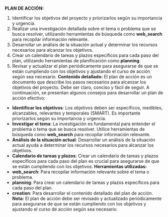 **PLAN DE ACCIÓN:**
1. Identificar los objetivos del proyecto y priorizarlos según su importancia y urgencia.
2. Realizar una investigación detallada sobre el tema o problema que se busca resolver, utilizando herramientas de búsqueda como **web_search** para recopilar información relevante.
3. Desarrollar un análisis de la situación actual y determinar los recursos necesarios para alcanzar los objetivos.
4. Crear un calendario de tareas y plazos específicos para cada paso del plan, utilizando herramientas de planificación como **planning**.
5. Revisar y actualizar el plan periódicamente para asegurarse de que se están cumpliendo con los objetivos y ajustando el curso de acción según sea necesario.
**Contenido detallado:**
El plan de acción es un documento que describe los pasos necesarios para alcanzar los objetivos del proyecto. Debe ser claro, conciso y fácil de seguir. A continuación, se presentan algunos consejos para desarrollar un plan de acción efectivo:
* **Identificar los objetivos**: Los objetivos deben ser específicos, medibles, alcanzables, relevantes y temporales (SMART). Es importante priorizarlos según su importancia y urgencia.
* **Investigar el tema**: La investigación es fundamental para entender el problema o tema que se busca resolver. Utilice herramientas de búsqueda como **web_search** para recopilar información relevante.
* **Análisis de la situación actual**: Desarrollar un análisis de la situación actual ayuda a determinar los recursos necesarios para alcanzar los objetivos.
* **Calendario de tareas y plazos**: Crear un calendario de tareas y plazos específicos para cada paso del plan es crucial para asegurarse de que se están cumpliendo con los objetivos.
**Herramientas utilizadas:**
* **web_search**: Para recopilar información relevante sobre el tema o problema.
* **planning**: Para crear un calendario de tareas y plazos específicos para cada paso del plan.
* **creation**: Para desarrollar el contenido detallado del plan de acción.
**Nota:** El plan de acción debe ser revisado y actualizado periódicamente para asegurarse de que se están cumpliendo con los objetivos y ajustando el curso de acción según sea necesario.